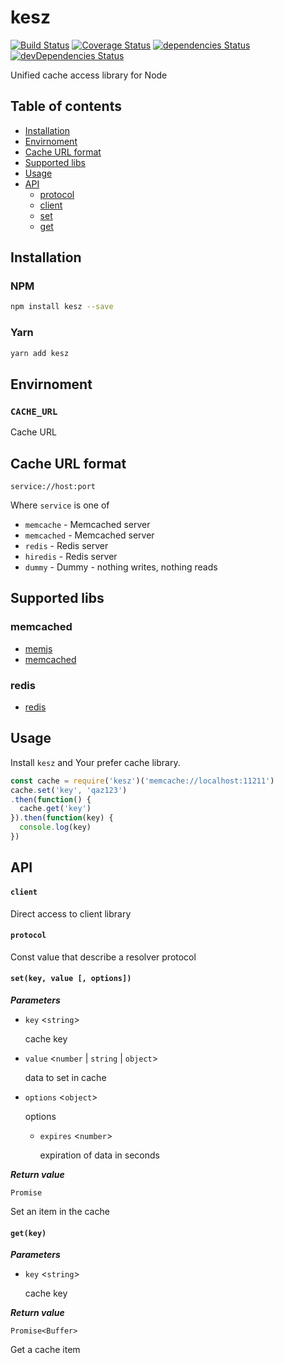 # kesz

[![Build Status](https://travis-ci.org/tomi77/node-kesz.svg?branch=master)](https://travis-ci.org/tomi77/node-kesz)
[![Coverage Status](https://coveralls.io/repos/github/tomi77/node-kesz/badge.svg?branch=master)](https://coveralls.io/github/tomi77/node-kesz?branch=master)
[![dependencies Status](https://david-dm.org/tomi77/node-kesz/status.svg)](https://david-dm.org/tomi77/node-kesz)
[![devDependencies Status](https://david-dm.org/tomi77/node-kesz/dev-status.svg)](https://david-dm.org/tomi77/node-kesz?type=dev)

Unified cache access library for Node

## Table of contents

* [Installation](#installation)
* [Envirnoment](#envirnoment)
* [Cache URL format](#cache-url-format)
* [Supported libs](#supported-libs)
* [Usage](#usage)
* [API](#api)
  * [protocol](#protocol)
  * [client](#client)
  * [set](#setkey-value--options)
  * [get](#getkey)

## Installation

### NPM

~~~bash
npm install kesz --save
~~~

### Yarn

~~~bash
yarn add kesz
~~~

## Envirnoment

### `CACHE_URL`

Cache URL

## Cache URL format

`service://host:port`

Where `service` is one of

* `memcache` - Memcached server
* `memcached` - Memcached server
* `redis` - Redis server
* `hiredis` - Redis server
* `dummy` - Dummy - nothing writes, nothing reads

## Supported libs

### memcached

* [memjs](https://www.npmjs.com/package/memjs)
* [memcached](https://www.npmjs.com/package/memcached)

### redis

* [redis](https://www.npmjs.com/package/redis)

## Usage

Install `kesz` and Your prefer cache library.

~~~js
const cache = require('kesz')('memcache://localhost:11211')
cache.set('key', 'qaz123')
.then(function() {
  cache.get('key')
}).then(function(key) {
  console.log(key)
})
~~~

## API

#### `client`

Direct access to client library

#### `protocol`

Const value that describe a resolver protocol

#### `set(key, value [, options])`

___Parameters___

* `key` <`string`>

  cache key

* `value` <`number` | `string` | `object`>

  data to set in cache

* `options` <`object`>

  options

  * `expires` <`number`>

    expiration of data in seconds

___Return value___

`Promise`

Set an item in the cache

#### `get(key)`

___Parameters___

* `key` <`string`>

  cache key

___Return value___

`Promise<Buffer>`

Get a cache item
